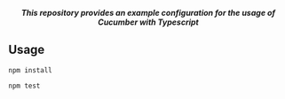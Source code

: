 <p align="center">
   <i><strong>This repository provides an example configuration for the usage of Cucumber with Typescript
</strong></i>
<p>

## Usage

`npm install`

`npm test`